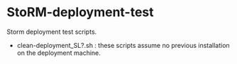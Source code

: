 # StoRM-deployment-test

Storm deployment test scripts.

- clean-deployment_SL?.sh : these scripts assume no previous installation on the
  deployment machine.
